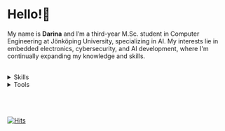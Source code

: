 # Hello!👋 
My name is **Darina** and I’m a third-year M.Sc. student in Computer Engineering at Jönköping University, specializing in AI. My interests lie in embedded electronics, cybersecurity, and AI development, where I'm continually expanding my knowledge and skills.<br><br>

<details>
  <summary>Skills</summary

  - MicroPython
  - C-languages (C, C#, C++)
  - Embedded Electronics (Raspberry Pico Pi, NUCLEO STM32, FPGA)
  - HTML, CSS
  - JavaScript (React, Node.js, ..)
  - Database (SQL, MongoDB)
  - CUDA
</details>

<details>
  <summary>Tools</summary>
  
  - Visual Studio Code
  - Visual Studio
  - Jetson Nano NVIDIA
  - STM32CubeIDE
  - Thonny IDE
</details>


<br><br><br>
[![Hits](https://hits.sh/github.com/darii99.svg?label=Visitors)](https://hits.sh/github.com/darii99/)
